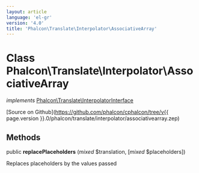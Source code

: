 ```yaml
---
layout: article
language: 'el-gr'
version: '4.0'
title: 'Phalcon\Translate\Interpolator\AssociativeArray'
---
```

# Class **Phalcon\Translate\Interpolator\AssociativeArray**

*implements* [Phalcon\Translate\InterpolatorInterface](Phalcon_Translate_InterpolatorInterface)

[Source on Github](https://github.com/phalcon/cphalcon/tree/v{{ page.version }}.0/phalcon/translate/interpolator/associativearray.zep)

## Methods

public **replacePlaceholders** (*mixed* $translation, [*mixed* $placeholders])

Replaces placeholders by the values passed